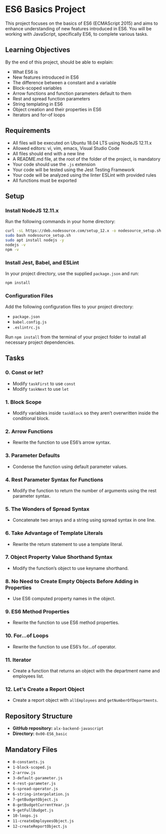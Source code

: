 # ES6 Basics Project

This project focuses on the basics of ES6 (ECMAScript 2015) and aims to enhance understanding of new features introduced in ES6. You will be working with JavaScript, specifically ES6, to complete various tasks.

## Learning Objectives

By the end of this project, should be able to explain:

- What ES6 is
- New features introduced in ES6
- The difference between a constant and a variable
- Block-scoped variables
- Arrow functions and function parameters default to them
- Rest and spread function parameters
- String templating in ES6
- Object creation and their properties in ES6
- Iterators and for-of loops

## Requirements

- All files will be executed on Ubuntu 18.04 LTS using NodeJS 12.11.x
- Allowed editors: vi, vim, emacs, Visual Studio Code
- All files should end with a new line
- A README.md file, at the root of the folder of the project, is mandatory
- Your code should use the `.js` extension
- Your code will be tested using the Jest Testing Framework
- Your code will be analyzed using the linter ESLint with provided rules
- All functions must be exported

## Setup

### Install NodeJS 12.11.x

Run the following commands in your home directory:

```bash
curl -sL https://deb.nodesource.com/setup_12.x -o nodesource_setup.sh
sudo bash nodesource_setup.sh
sudo apt install nodejs -y
nodejs -v
npm -v
```

### Install Jest, Babel, and ESLint

In your project directory, use the supplied `package.json` and run:

```bash
npm install
```

### Configuration Files

Add the following configuration files to your project directory:

- `package.json`
- `babel.config.js`
- `.eslintrc.js`

Run `npm install` from the terminal of your project folder to install all necessary project dependencies.

## Tasks

### 0. Const or let?

- Modify `taskFirst` to use `const`
- Modify `taskNext` to use `let`

### 1. Block Scope

- Modify variables inside `taskBlock` so they aren’t overwritten inside the conditional block.

### 2. Arrow Functions

- Rewrite the function to use ES6’s arrow syntax.

### 3. Parameter Defaults

- Condense the function using default parameter values.

### 4. Rest Parameter Syntax for Functions

- Modify the function to return the number of arguments using the rest parameter syntax.

### 5. The Wonders of Spread Syntax

- Concatenate two arrays and a string using spread syntax in one line.

### 6. Take Advantage of Template Literals

- Rewrite the return statement to use a template literal.

### 7. Object Property Value Shorthand Syntax

- Modify the function’s object to use keyname shorthand.

### 8. No Need to Create Empty Objects Before Adding in Properties

- Use ES6 computed property names in the object.

### 9. ES6 Method Properties

- Rewrite the function to use ES6 method properties.

### 10. For...of Loops

- Rewrite the function to use ES6’s for...of operator.

### 11. Iterator

- Create a function that returns an object with the department name and employees list.

### 12. Let's Create a Report Object

- Create a report object with `allEmployees` and `getNumberOfDepartments`.

## Repository Structure

- **GitHub repository:** `alx-backend-javascript`
- **Directory:** `0x00-ES6_basic`

## Mandatory Files

- `0-constants.js`
- `1-block-scoped.js`
- `2-arrow.js`
- `3-default-parameter.js`
- `4-rest-parameter.js`
- `5-spread-operator.js`
- `6-string-interpolation.js`
- `7-getBudgetObject.js`
- `8-getBudgetCurrentYear.js`
- `9-getFullBudget.js`
- `10-loops.js`
- `11-createEmployeesObject.js`
- `12-createReportObject.js`
